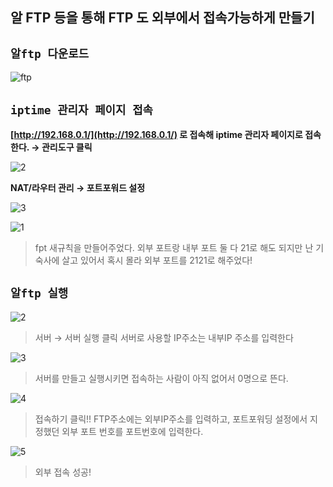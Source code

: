 
## 알 FTP 등을 통해 FTP 도 외부에서 접속가능하게 만들기


## `알ftp 다운로드`

![ftp](https://user-images.githubusercontent.com/48826098/203545584-71371ffa-cbac-4260-9b9d-2ad6aa10fcb6.jpg)

## `iptime 관리자 페이지 접속`

**[http://192.168.0.1/](http://192.168.0.1/) 로 접속해 iptime 관리자 페이지로 접속한다. → 관리도구 클릭**

![2](https://user-images.githubusercontent.com/48826098/203545899-6e00c066-be04-401e-aa43-964fb7d09d93.jpg)

**NAT/라우터 관리 → 포트포워드 설정**

![3](https://user-images.githubusercontent.com/48826098/203545908-30f97d8e-79c3-419f-a220-86e896b2b031.jpg)

![1](https://user-images.githubusercontent.com/48826098/203546212-07400e70-2a5b-42fb-b006-f80069ebed2e.jpg)

> fpt 새규칙을 만들어주었다. 외부 포트랑 내부 포트 둘 다 21로 해도 되지만 난 기숙사에 살고 있어서 혹시 몰라 외부 포트를 2121로 해주었다!
> 

 

## `알ftp 실행`

![2](https://user-images.githubusercontent.com/48826098/203544579-5d43ad6b-78c0-43e8-b99f-0f00d7f8924d.jpg)

> 서버 → 서버 실행 클릭
서버로 사용할 IP주소는 내부IP 주소를 입력한다
> 

![3](https://user-images.githubusercontent.com/48826098/203544589-65733391-ee82-491c-8e33-d67e1149e0ec.jpg)

> 서버를 만들고 실행시키면 접속하는 사람이 아직 없어서 0명으로 뜬다.
> 

![4](https://user-images.githubusercontent.com/48826098/203544598-72fe3d27-4d4c-44ac-8cb9-a3f6517819c1.jpg)

> 접속하기 클릭!!
FTP주소에는 외부IP주소를 입력하고, 포트포워딩 설정에서 지정했던 외부 포트 번호를 포트번호에 입력한다.
> 

![5](https://user-images.githubusercontent.com/48826098/203544612-76b0504a-1282-4db6-8e3d-e6c99879e498.jpg)

> 외부 접속 성공!
> 


